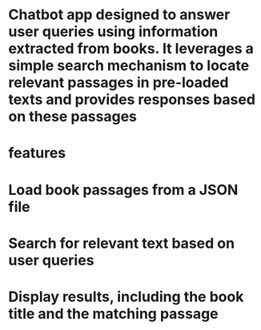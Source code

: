 # Chatbot app designed to answer user queries using information extracted from books. It leverages a simple search mechanism to locate relevant passages in pre-loaded texts and provides responses based on these passages
# features
# Load book passages from a JSON file
# Search for relevant text based on user queries
# Display results, including the book title and the matching passage
